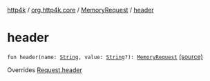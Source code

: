 [http4k](../../index.md) / [org.http4k.core](../index.md) / [MemoryRequest](index.md) / [header](./header.md)

# header

`fun header(name: `[`String`](https://kotlinlang.org/api/latest/jvm/stdlib/kotlin/-string/index.html)`, value: `[`String`](https://kotlinlang.org/api/latest/jvm/stdlib/kotlin/-string/index.html)`?): `[`MemoryRequest`](index.md) [(source)](https://github.com/http4k/http4k/blob/master/http4k-core/src/main/kotlin/org/http4k/core/http.kt#L167)

Overrides [Request.header](../-request/header.md)

